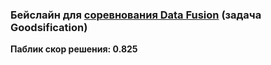 ### Бейслайн для [соревнования Data Fusion](https://boosters.pro/championship/data_fusion/overview) (задача Goodsification)


**Паблик скор решения: 0.825**
